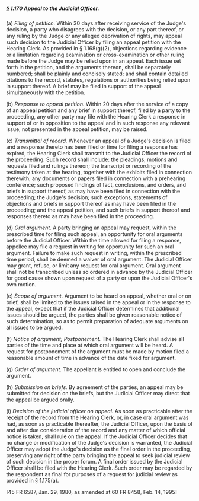 ##### § 1.170 Appeal to the Judicial Officer. #####

(a) *Filing of petition.* Within 30 days after receiving service of the Judge's decision, a party who disagrees with the decision, or any part thereof, or any ruling by the Judge or any alleged deprivation of rights, may appeal such decision to the Judicial Officer by filing an appeal petition with the Hearing Clerk. As provided in § 1.168(g)(2), objections regarding evidence or a limitation regarding examination or cross-examination or other ruling made before the Judge may be relied upon in an appeal. Each issue set forth in the petition, and the arguments thereon, shall be separately numbered; shall be plainly and concisely stated; and shall contain detailed citations to the record, statutes, regulations or authorities being relied upon in support thereof. A brief may be filed in support of the appeal simultaneously with the petition.

(b) *Response to appeal petition.* Within 20 days after the service of a copy of an appeal petition and any brief in support thereof, filed by a party to the proceeding, any other party may file with the Hearing Clerk a response in support of or in opposition to the appeal and in such response any relevant issue, not presented in the appeal petition, may be raised.

(c) *Transmittal of record.* Whenever an appeal of a Judge's decision is filed and a response thereto has been filed or time for filing a response has expired, the Hearing Clerk shall transmit to the Judicial Officer the record of the proceeding. Such record shall include: the pleadings; motions and requests filed and rulings thereon; the transcript or recording of the testimony taken at the hearing, together with the exhibits filed in connection therewith; any documents or papers filed in connection with a prehearing conference; such proposed findings of fact, conclusions, and orders, and briefs in support thereof, as may have been filed in connection with the proceeding; the Judge's decision; such exceptions, statements of objections and briefs in support thereof as may have been filed in the proceeding; and the appeal petition, and such briefs in support thereof and responses thereto as may have been filed in the proceeding.

(d) *Oral argument.* A party bringing an appeal may request, within the prescribed time for filing such appeal, an opportunity for oral arguments before the Judicial Officer. Within the time allowed for filing a response, appellee may file a request in writing for opportunity for such an oral argument. Failure to make such request in writing, within the prescribed time period, shall be deemed a waiver of oral argument. The Judicial Officer may grant, refuse, or limit any request for oral argument. Oral argument shall not be transcribed unless so ordered in advance by the Judicial Officer for good cause shown upon request of a party or upon the Judicial Officer's own motion.

(e) *Scope of argument.* Argument to be heard on appeal, whether oral or on brief, shall be limited to the issues raised in the appeal or in the response to the appeal, except that if the Judicial Officer determines that additional issues should be argued, the parties shall be given reasonable notice of such determination, so as to permit preparation of adequate arguments on all issues to be argued.

(f) *Notice of argument; Postponement.* The Hearing Clerk shall advise all parties of the time and place at which oral argument will be heard. A request for postponement of the argument must be made by motion filed a reasonable amount of time in advance of the date fixed for argument.

(g) *Order of argument.* The appellant is entitled to open and conclude the argument.

(h) *Submission on briefs.* By agreement of the parties, an appeal may be submitted for decision on the briefs, but the Judicial Officer may direct that the appeal be argued orally.

(i) *Decision of the judicial officer on appeal.* As soon as practicable after the receipt of the record from the Hearing Clerk, or, in case oral argument was had, as soon as practicable thereafter, the Judicial Officer, upon the basis of and after due consideration of the record and any matter of which official notice is taken, shall rule on the appeal. If the Judicial Officer decides that no change or modification of the Judge's decision is warranted, the Judicial Officer may adopt the Judge's decision as the final order in the proceeding, preserving any right of the party bringing the appeal to seek judicial review of such decision in the proper forum. A final order issued by the Judicial Officer shall be filed with the Hearing Clerk. Such order may be regarded by the respondent as final for purposes of a request for judicial review as provided in § 1.175(a).

[45 FR 6587, Jan. 29, 1980, as amended at 60 FR 8458, Feb. 14, 1995]